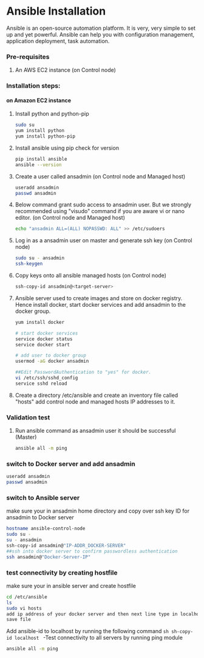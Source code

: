 # Ansible Installation

Ansible is an open-source automation platform. It is very, very simple to set up and yet powerful. Ansible can help you with configuration management, application deployment, task automation.

### Pre-requisites

1. An AWS EC2 instance (on Control node)

### Installation steps:
#### on Amazon EC2 instance

1. Install python and python-pip
   ```sh
   sudo su
   yum install python
   yum install python-pip
   ```
1. Install ansible using pip check for version
    ```sh
    pip install ansible
   ansible --version
   ```
   
1. Create a user called ansadmin (on Control node and Managed host)  
   ```sh
   useradd ansadmin
   passwd ansadmin
   ```
1. Below command grant sudo access to ansadmin user. But we strongly recommended using "visudo" command if you are aware vi or nano editor.  (on Control node and Managed host)
   ```sh
   echo "ansadmin ALL=(ALL) NOPASSWD: ALL" >> /etc/sudoers
   ```
   
1. Log in as a ansadmin user on master and generate ssh key (on Control node)
   ```sh 
   sudo su - ansadmin
   ssh-keygen
   ```
1. Copy keys onto all ansible managed hosts (on Control node)
   ```sh 
   ssh-copy-id ansadmin@<target-server>
   ```

1. Ansible server used to create images and store on docker registry. Hence install docker, start docker services and add ansadmin to the docker group. 
   ```sh
   yum install docker
   
   # start docker services 
   service docker status
   service docker start 
   
   # add user to docker group 
   usermod -aG docker ansadmin
   
   ##Edit PasswordAuthentication to "yes" for docker.
   vi /etc/ssh/sshd_config
   service sshd reload

   ```
   
1. Create a directory /etc/ansible and create an inventory file called "hosts" add control node and managed hosts IP addresses to it. 


### Validation test

   
1. Run ansible command as ansadmin user it should be successful (Master)
   ```sh 
   ansible all -m ping
   ```
### switch to Docker server and add ansadmin

   ```sh
   useradd ansadmin
   passwd ansadmin
   ```
### switch to Ansible server
make sure your in ansadmin home directory and copy over ssh key ID for ansadmin to Docker server 
   ```sh
   hostname ansible-control-node
   sudo su -
   su - ansadmin
   ssh-copy-id ansadmin@"IP-ADDR_DOCKER-SERVER"
   ##ssh into docker server to confirm passwordless authentication
   ssh ansadmin@"Docker-Server-IP"
   ```

### test connectivity by creating hostfile
make sure your in ansible server and create hostfile
   ```sh
   cd /etc/ansible
   ls
   sudo vi hosts
   add ip address of your docker server and then next line type in localhost
   save file
   ```
Add ansible-id to localhost by running the following command
      ```sh
      sh-copy-id localhost
      ```
-Test connectivity to all servers by running ping module
   ```sh
   ansible all -m ping
   ```

   
   






